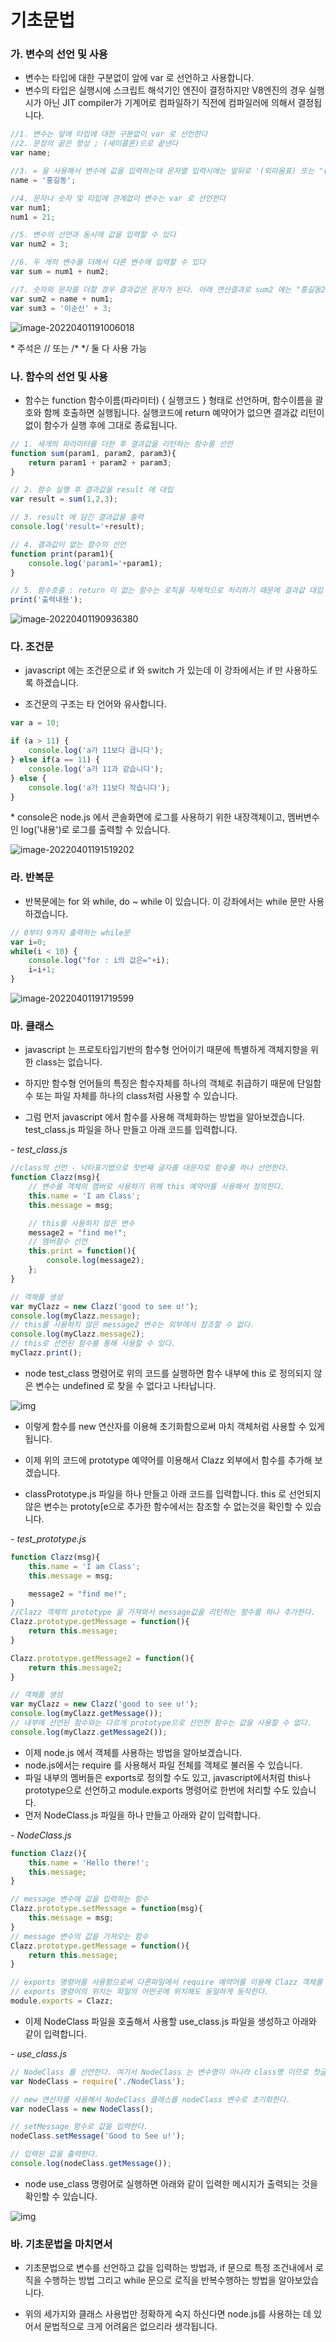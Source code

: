 # 기초문법



### 가. 변수의 선언 및 사용

- 변수는 타입에 대한 구분없이 앞에 var 로 선언하고 사용합니다.
- 변수의 타입은 실행시에 스크립트 해석기인 엔진이 결정하지만 V8엔진의 경우 실행시가 아닌 JIT compiler가 기계어로 컴파일하기 직전에 컴파일러에 의해서 결정됩니다.

``` javascript
//1. 변수는 앞에 타입에 대한 구분없이 var 로 선언한다
//2. 문장의 끝은 항상 ; (세미콜론)으로 끝낸다
var name;

//3. = 을 사용해서 변수에 값을 입력하는데 문자열 입력시에는 앞뒤로 '(외따옴표) 또는 "(쌍따옴표)를 붙혀준다
name = '홍길동'; 

//4. 문자나 숫자 및 타입에 관계없이 변수는 var 로 선언한다
var num1;
num1 = 21;

//5. 변수의 선언과 동시에 값을 입력할 수 있다
var num2 = 3;

//6. 두 개의 변수를 더해서 다른 변수에 입력할 수 있다
var sum = num1 + num2;

//7. 숫자와 문자를 더할 경우 결과값은 문자가 된다. 아래 연산결과로 sum2 에는 "홍길동21"이 sum3에는 "이순신3"이 입력된다
var sum2 = name + num1;
var sum3 = '이순신' + 3;
```

![image-20220401191006018](C:\Users\tnals\AppData\Roaming\Typora\typora-user-images\image-20220401191006018.png)

\* 주석은 // 또는 /* */ 둘 다 사용 가능



### 나. 함수의 선언 및 사용

- 함수는 function 함수이름(파라미터) { 실행코드 } 형태로 선언하며, 함수이름을 괄호와 함께 호출하면 실행됩니다. 실행코드에 return 예약어가 없으면 결과값 리턴이 없이 함수가 실행 후에 그대로 종료됩니다.

```javascript
// 1. 세개의 파라미터를 더한 후 결과값을 리턴하는 함수를 선언
function sum(param1, param2, param3){
    return param1 + param2 + param3;
}

// 2. 함수 실행 후 결과값을 result 에 대입
var result = sum(1,2,3);

// 3. result 에 담긴 결과값을 출력
console.log('result='+result);

// 4. 결과값이 없는 함수의 선언
function print(param1){
    console.log('param1='+param1);
}

// 5. 함수호출 : return 이 없는 함수는 로직을 자체적으로 처리하기 때문에 결과값 대입 불필요
print('출력내용');
```

![image-20220401190936380](C:\Users\tnals\AppData\Roaming\Typora\typora-user-images\image-20220401190936380.png)





### 다. 조건문

- javascript 에는 조건문으로 if 와 switch 가 있는데 이 강좌에서는 if 만 사용하도록 하겠습니다.

- 조건문의 구조는 타 언어와 유사합니다.

```js
var a = 10;

if (a > 11) {
    console.log('a가 11보다 큽니다'); 
} else if(a == 11) {
    console.log('a가 11과 같습니다');
} else {
    console.log('a가 11보다 작습니다');
}
```

\* console은 node.js 에서 콘솔화면에 로그를 사용하기 위한 내장객체이고, 멤버변수인 log('내용')로 로그를 출력할 수 있습니다.

![image-20220401191519202](C:\Users\tnals\AppData\Roaming\Typora\typora-user-images\image-20220401191519202.png)





### 라. 반복문

- 반복문에는 for 와 while, do ~ while 이 있습니다. 이 강좌에서는 while 문만 사용하겠습니다.

```js
// 0부터 9까지 출력하는 while문
var i=0;
while(i < 10) {
    console.log("for : i의 값은="+i);
    i=i+1;
}
```

![image-20220401191719599](C:\Users\tnals\AppData\Roaming\Typora\typora-user-images\image-20220401191719599.png)





### 마. 클래스

- javascript 는 프로토타입기반의 함수형 언어이기 때문에 특별하게 객체지향을 위한 class는 없습니다. 
- 하지만 함수형 언어들의 특징은 함수자체를 하나의 객체로 취급하기 때문에 단일함수 또는 파일 자체를 하나의 class처럼 사용할 수 있습니다.

- 그럼 먼저 javascript 에서 함수를 사용해 객체화하는 방법을 알아보겠습니다. test_class.js 파일을 하나 만들고 아래 코드를 입력합니다.



*- test_class.js*

```js
//class의 선언 - 낙타표기법으로 첫번째 글자를 대문자로 함수를 하나 선언한다.
function Clazz(msg){
    // 변수를 객체의 멤버로 사용하기 위해 this 예약어를 사용해서 정의한다.
    this.name = 'I am Class';
    this.message = msg;

    // this를 사용하지 않은 변수
    message2 = "find me!";
    // 멤버함수 선언
    this.print = function(){
        console.log(message2);
    };
}

// 객체를 생성
var myClazz = new Clazz('good to see u!');
console.log(myClazz.message);
// this를 사용하지 않은 message2 변수는 외부에서 참조할 수 없다.
console.log(myClazz.message2);
// this로 선언된 함수를 통해 사용할 수 있다.
myClazz.print();
```



- node test_class 명령어로 위의 코드를 실행하면 함수 내부에 this 로 정의되지 않은 변수는 undefined 로 찾을 수 없다고 나타납니다.

![img](https://javafa.gitbooks.io/nodejs_server_basic/content/assets/chapter2_cmd1.png)

- 이렇게 함수를 new 연산자를 이용해 초기화함으로써 마치 객체처럼 사용할 수 있게 됩니다.

- 이제 위의 코드에 prototype 예약어를 이용해서 Clazz 외부에서 함수를 추가해 보겠습니다.

- classPrototype.js 파일을 하나 만들고 아래 코드를 입력합니다. this 로 선언되지 않은 변수는 prototy[e으로 추가한 함수에서는 참조할 수 없는것을 확인할 수 있습니다.



*- test_prototype.js*

```js
function Clazz(msg){
    this.name = 'I am Class';
    this.message = msg;

    message2 = "find me!";
}
//Clazz 객체의 prototype 을 가져와서 message값을 리턴하는 함수를 하나 추가한다.
Clazz.prototype.getMessage = function(){
    return this.message;
}

Clazz.prototype.getMessage2 = function(){
    return this.message2;
}

// 객체를 생성
var myClazz = new Clazz('good to see u!');
console.log(myClazz.getMessage());
// 내부에 선언된 함수와는 다르게 prototype으로 선언한 함수는 값을 사용할 수 없다.
console.log(myClazz.getMessage2());
```



- 이제 node.js 에서 객체를 사용하는 방법을 알아보겠습니다.
- node.js에서는 require 를 사용해서 파일 전체를 객체로 불러올 수 있습니다.
- 파일 내부의 멤버들은 exports로 정의할 수도 있고, javascript에서처럼 this나 prototype으로 선언하고 module.exports 명령어로 한번에 처리할 수도 있습니다.
- 먼저 NodeClass.js 파일을 하나 만들고 아래와 같이 입력합니다.



*- NodeClass.js*

```js
function Clazz(){
    this.name = 'Hello there!';
    this.message;
}

// message 변수에 값을 입력하는 함수
Clazz.prototype.setMessage = function(msg){
    this.message = msg;
}
// message 변수의 값을 가져오는 함수
Clazz.prototype.getMessage = function(){
    return this.message;
}

// exports 명령어를 사용함으로써 다른파일에서 require 예약어를 이용해 Clazz 객체를 사용할 수 있게된다.
// exports 명령어의 위치는 파일의 어떤곳에 위치해도 동일하게 동작한다.
module.exports = Clazz;
```



- 이제 NodeClass 파일을 호출해서 사용할 use_class.js 파일을 생성하고 아래와 같이 입력합니다.



*- use_class.js*

```js
// NodeClass 를 선언한다. 여기서 NodeClass 는 변수명이 아니라 class명 이므로 첫글자를 대문자로 한다.
var NodeClass = require('./NodeClass');

// new 연산자를 사용해서 NodeClass 클래스를 nodeClass 변수로 초기화한다.
var nodeClass = new NodeClass();

// setMessage 함수로 값을 입력한다.
nodeClass.setMessage('Good to See u!');

// 입력된 값을 출력한다.
console.log(nodeClass.getMessage());
```



- node use_class 명령어로 실행하면 아래와 같이 입력한 메시지가 출력되는 것을 확인할 수 있습니다.

![img](https://javafa.gitbooks.io/nodejs_server_basic/content/assets/chapter2_cmd2.png)





### 바. 기초문법을 마치면서

- 기초문법으로 변수를 선언하고 값을 입력하는 방법과, if 문으로 특정 조건내에서 로직을 수행하는 방법 그리고 while 문으로 로직을 반복수행하는 방법을 알아보았습니다.

- 위의 세가지와 클래스 사용법만 정확하게 숙지 하신다면 node.js를 사용하는 데 있어서 문법적으로 크게 어려움은 없으리라 생각됩니다.